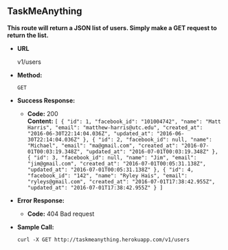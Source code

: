 TaskMeAnything
----

**This route will return a JSON list of users. Simply make a GET request to return the list.**


* **URL**

  v1/users

* **Method:**

  `GET`

* **Success Response:**

  * **Code:** 200 <br />
    **Content:** `[
  {
    "id": 1,
    "facebook_id": "101004742",
    "name": "Matt Harris",
    "email": "matthew-harris@utc.edu",
    "created_at": "2016-06-30T22:14:04.036Z",
    "updated_at": "2016-06-30T22:14:04.036Z"
  },
  {
    "id": 2,
    "facebook_id": null,
    "name": "Michael",
    "email": "ma@gmail.com",
    "created_at": "2016-07-01T00:03:19.348Z",
    "updated_at": "2016-07-01T00:03:19.348Z"
  },
  {
    "id": 3,
    "facebook_id": null,
    "name": "Jim",
    "email": "jim@gmail.com",
    "created_at": "2016-07-01T00:05:31.138Z",
    "updated_at": "2016-07-01T00:05:31.138Z"
  },
  {
    "id": 4,
    "facebook_id": "142",
    "name": "Ryley Hais",
    "email": "ryleys@gmail.com",
    "created_at": "2016-07-01T17:38:42.955Z",
    "updated_at": "2016-07-01T17:38:42.955Z"
  }
]`

* **Error Response:**

  * **Code:** 404 Bad request<br />

* **Sample Call:**

  `curl -X GET http://taskmeanything.herokuapp.com/v1/users`

